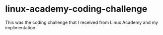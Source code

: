 # linux-academy-coding-challenge
This was the coding challenge that I received from Linux Academy and my implimentation
